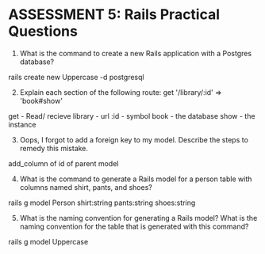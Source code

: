 # ASSESSMENT 5: Rails Practical Questions

1. What is the command to create a new Rails application with a Postgres database?

rails create new Uppercase -d postgresql 


2. Explain each section of the following route:  get '/library/:id' => 'book#show'

get - Read/ recieve
library - url
:id - symbol
book - the database
show - the instance

3. Oops, I forgot to add a foreign key to my model. Describe the steps to remedy this mistake.

add_column of id of parent model




4. What is the command to generate a Rails model for a person table with columns named shirt, pants, and shoes?

rails g model Person shirt:string pants:string shoes:string



5. What is the naming convention for generating a Rails model? What is the naming convention for the table that is generated with this command?

rails g model Uppercase
